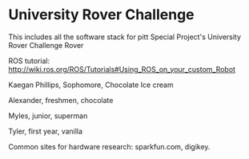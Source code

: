 # University Rover Challenge
This includes all the software stack for pitt Special Project's University Rover Challenge Rover

ROS tutorial: http://wiki.ros.org/ROS/Tutorials#Using_ROS_on_your_custom_Robot

Kaegan Phillips, Sophomore, Chocolate Ice cream

Alexander, freshmen, chocolate

Myles, junior, superman

Tyler, first year, vanilla


Common sites for hardware research: sparkfun.com, digikey.

<!-- this is test -->